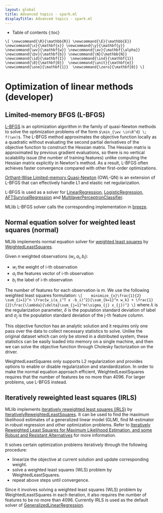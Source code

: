 ```yaml
---
layout: global
title: Advanced topics - spark.ml
displayTitle: Advanced topics - spark.ml
---
```


* Table of contents
{:toc}

`\[
\newcommand{\R}{\mathbb{R}}
\newcommand{\E}{\mathbb{E}} 
\newcommand{\x}{\mathbf{x}}
\newcommand{\y}{\mathbf{y}}
\newcommand{\wv}{\mathbf{w}}
\newcommand{\av}{\mathbf{\alpha}}
\newcommand{\bv}{\mathbf{b}}
\newcommand{\N}{\mathbb{N}}
\newcommand{\id}{\mathbf{I}} 
\newcommand{\ind}{\mathbf{1}} 
\newcommand{\0}{\mathbf{0}} 
\newcommand{\unit}{\mathbf{e}} 
\newcommand{\one}{\mathbf{1}} 
\newcommand{\zero}{\mathbf{0}}
\]`

# Optimization of linear methods (developer)

## Limited-memory BFGS (L-BFGS)
[L-BFGS](http://en.wikipedia.org/wiki/Limited-memory_BFGS) is an optimization 
algorithm in the family of quasi-Newton methods to solve the optimization problems of the form 
`$\min_{\wv \in\R^d} \; f(\wv)$`. The L-BFGS method approximates the objective function locally as a 
quadratic without evaluating the second partial derivatives of the objective function to construct the 
Hessian matrix. The Hessian matrix is approximated by previous gradient evaluations, so there is no 
vertical scalability issue (the number of training features) unlike computing the Hessian matrix 
explicitly in Newton's method. As a result, L-BFGS often achieves faster convergence compared with 
other first-order optimizations.

[Orthant-Wise Limited-memory
Quasi-Newton](http://research-srv.microsoft.com/en-us/um/people/jfgao/paper/icml07scalable.pdf)
(OWL-QN) is an extension of L-BFGS that can effectively handle L1 and elastic net regularization.

L-BFGS is used as a solver for [LinearRegression](api/scala/index.html#org.apache.spark.ml.regression.LinearRegression),
[LogisticRegression](api/scala/index.html#org.apache.spark.ml.classification.LogisticRegression),
[AFTSurvivalRegression](api/scala/index.html#org.apache.spark.ml.regression.AFTSurvivalRegression)
and [MultilayerPerceptronClassifier](api/scala/index.html#org.apache.spark.ml.classification.MultilayerPerceptronClassifier).

MLlib L-BFGS solver calls the corresponding implementation in [breeze](https://github.com/scalanlp/breeze/blob/master/math/src/main/scala/breeze/optimize/LBFGS.scala).

## Normal equation solver for weighted least squares (normal)

MLlib implements normal equation solver for [weighted least squares](https://en.wikipedia.org/wiki/Least_squares#Weighted_least_squares) by [WeightedLeastSquares](https://github.com/apache/spark/blob/master/mllib/src/main/scala/org/apache/spark/ml/optim/WeightedLeastSquares.scala).

Given $n$ weighted observations $(w_i, a_i, b_i)$:

* $w_i$ the weight of i-th observation
* $a_i$ the features vector of i-th observation
* $b_i$ the label of i-th observation

The number of features for each observation is $m$. We use the following weighted least squares formulation:
`\[   
minimize_{x}\frac{1}{2} \sum_{i=1}^n \frac{w_i(a_i^T x -b_i)^2}{\sum_{k=1}^n w_k} + \frac{1}{2}\frac{\lambda}{\delta}\sum_{j=1}^m(\sigma_{j} x_{j})^2
\]`
where $\lambda$ is the regularization parameter, $\delta$ is the population standard deviation of label
and $\sigma_j$ is the population standard deviation of the j-th feature column.

This objective function has an analytic solution and it requires only one pass over the data to collect necessary statistics to solve.
Unlike the original dataset which can only be stored in a distributed system,
these statistics can be easily loaded into memory on a single machine, and then we can solve the objective function through Cholesky factorization on the driver.

WeightedLeastSquares only supports L2 regularization and provides options to enable or disable regularization and standardization.
In order to make the normal equation approach efficient, WeightedLeastSquares requires that the number of features be no more than 4096. For larger problems, use L-BFGS instead.

## Iteratively reweighted least squares (IRLS)

MLlib implements [iteratively reweighted least squares (IRLS)](https://en.wikipedia.org/wiki/Iteratively_reweighted_least_squares) by [IterativelyReweightedLeastSquares](https://github.com/apache/spark/blob/master/mllib/src/main/scala/org/apache/spark/ml/optim/IterativelyReweightedLeastSquares.scala).
It can be used to find the maximum likelihood estimates of a generalized linear model (GLM), find M-estimator in robust regression and other optimization problems.
Refer to [Iteratively Reweighted Least Squares for Maximum Likelihood Estimation, and some Robust and Resistant Alternatives](http://www.jstor.org/stable/2345503) for more information.

It solves certain optimization problems iteratively through the following procedure:

* linearize the objective at current solution and update corresponding weight.
* solve a weighted least squares (WLS) problem by WeightedLeastSquares.
* repeat above steps until convergence.

Since it involves solving a weighted least squares (WLS) problem by WeightedLeastSquares in each iteration,
it also requires the number of features to be no more than 4096.
Currently IRLS is used as the default solver of [GeneralizedLinearRegression](api/scala/index.html#org.apache.spark.ml.regression.GeneralizedLinearRegression).
